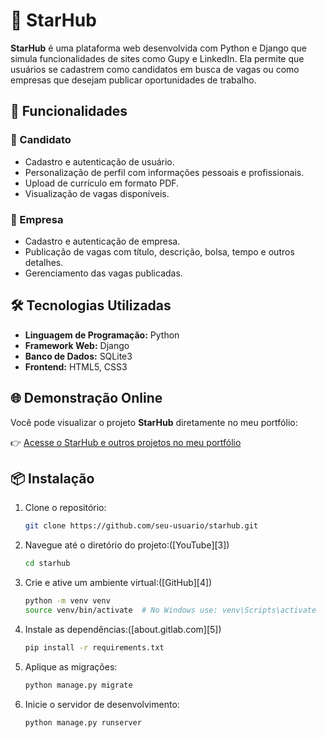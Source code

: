 # 🌟 StarHub

**StarHub** é uma plataforma web desenvolvida com Python e Django que simula funcionalidades de sites como Gupy e LinkedIn. Ela permite que usuários se cadastrem como candidatos em busca de vagas ou como empresas que desejam publicar oportunidades de trabalho.

## 🚀 Funcionalidades

### 👤 Candidato

* Cadastro e autenticação de usuário.
* Personalização de perfil com informações pessoais e profissionais.
* Upload de currículo em formato PDF.
* Visualização de vagas disponíveis.

### 🏢 Empresa

* Cadastro e autenticação de empresa.
* Publicação de vagas com título, descrição, bolsa, tempo e outros detalhes.
* Gerenciamento das vagas publicadas.

## 🛠️ Tecnologias Utilizadas

* **Linguagem de Programação:** Python
* **Framework Web:** Django
* **Banco de Dados:** SQLite3
* **Frontend:** HTML5, CSS3

## 🌐 Demonstração Online

Você pode visualizar o projeto **StarHub** diretamente no meu portfólio:

👉 [Acesse o StarHub e outros projetos no meu portfólio](https://dandanp3.github.io/portfolio/)

## 📦 Instalação

1. Clone o repositório:

   ```bash
   git clone https://github.com/seu-usuario/starhub.git
   ```
2. Navegue até o diretório do projeto:([YouTube][3])

   ```bash
   cd starhub
   ```
3. Crie e ative um ambiente virtual:([GitHub][4])

   ```bash
   python -m venv venv
   source venv/bin/activate  # No Windows use: venv\Scripts\activate
   ```
4. Instale as dependências:([about.gitlab.com][5])

   ```bash
   pip install -r requirements.txt
   ```
5. Aplique as migrações:

   ```bash
   python manage.py migrate
   ```
6. Inicie o servidor de desenvolvimento:

   ```bash
   python manage.py runserver
   ```

